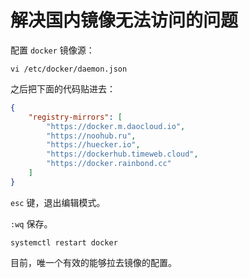 # 解决国内镜像无法访问的问题

配置 `docker` 镜像源：

```shell
vi /etc/docker/daemon.json
```

之后把下面的代码贴进去：

```json
{
	"registry-mirrors": [
        "https://docker.m.daocloud.io", 
        "https://noohub.ru", 
        "https://huecker.io", 
        "https://dockerhub.timeweb.cloud", 
        "https://docker.rainbond.cc"
    ]
}
```

`esc` 键，退出编辑模式。

`:wq` 保存。 

```shell
systemctl restart docker
```



目前，唯一个有效的能够拉去镜像的配置。